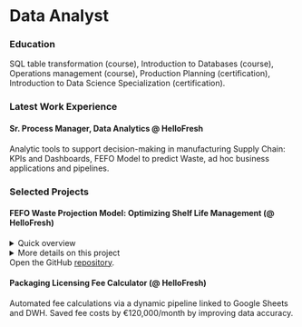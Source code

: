 # Data Analyst

### Education
SQL table transformation (course), Introduction to Databases (course), Operations
management (course), Production Planning (certification), Introduction to Data Science
Specialization (certification).

### Latest Work Experience
#### Sr. Process Manager, Data Analytics @ HelloFresh 
Analytic tools to support decision-making in manufacturing Supply Chain: KPIs and Dashboards, FEFO Model to predict Waste, ad hoc business applications and pipelines.


### Selected Projects
#### FEFO Waste Projection Model: Optimizing Shelf Life Management (@ HelloFresh)
<details>
<summary>Quick overview</summary>
<div markdown=1>
&nbsp;   
   
&nbsp;&nbsp;&nbsp;_Objective._ Developed a Python-based First Expired, First Out (FEFO) model that uses an ETL pipeline to publish waste projections, providing transparency and improving decision-making in menu planning, supply planning, and purchasing.       

&nbsp;&nbsp;&nbsp;_Approach._ Data Extraction: Pulled and merged inventory data from various internal systems (e.g., DWH, Google Sheets). Adapted to operational constraints (time dependency based on location). Integrated information on expiration dates, inventory batches, and product handling timeframes.   

&nbsp;&nbsp;&nbsp;_Data Processing._ Extracted Inventory and current Purchase Order data from the DWH, as well as demand data. Allocated inventory to demand by applying the FEFO logic to prioritize products by their expiration date. Determined what inventory would be consumed and what remaining and by which date. Uploaded the resulting data to the DWH.   

&nbsp;&nbsp;&nbsp;_Visualization & Insights._ Built visual dashboards (Tableau) and tracker-reports (Top 5 logs) to support project management and decisions across operational stakeholders.   

&nbsp;&nbsp;&nbsp;_Results._ Efficiency: Enabled accurate and timely decisions to reduce waste. Scalability: The FEFO model is adaptable across various markets and product categories. Impact: Led to more informed menu planning, helping align purchasing volumes with real-time expiration risks; cost savings: 17.000€/w.   
&nbsp;&nbsp;&nbsp;
</div>
</details>   

<details>
  
<summary>More details on this project</summary>
<div markdown=1>
<p><a href="https://werderame.github.io/assets/img/readme_file_fefo_github.pdf">Download PDF</a>.</p>   

  
  <object data="https://werderame.github.io/assets/img/readme_file_fefo_github.pdf" type="application/pdf" width="100%" height="400">
    <embed src="https://werderame.github.io/assets/img/readme_file_fefo_github.pdf">
        <p>This browser does not support PDFs. Please download the PDF to view it: <a href="https://werderame.github.io/assets/img/readme_file_fefo_github.pdf">Download PDF</a>.</p>
    </embed>
</object>
</div>
</details>
Open the GitHub <a href="https://github.com/werderame/werderame.github.io/tree/main/portfolio-projects/fefo_waste_projection" target="_blank" rel="noopener noreferrer">repository</a>.


#### Packaging Licensing Fee Calculator (@ HelloFresh)
Automated fee calculations via a dynamic pipeline linked to Google Sheets and DWH. Saved fee costs by €120,000/month by improving data accuracy. 

